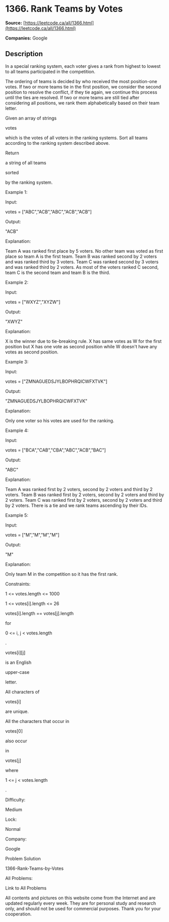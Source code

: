 # 1366. Rank Teams by Votes

**Source:** [https://leetcode.ca/all/1366.html](https://leetcode.ca/all/1366.html)

**Companies:** Google

## Description

In a special ranking system, each voter gives a rank from highest to lowest to
            all teams participated in the competition.

The ordering of teams is decided by who received the most position-one votes. If two
                or more teams tie in the first position, we consider the second position to resolve
                the conflict, if they tie again, we continue this process until the ties are
                resolved. If two or more teams are still tied after considering all positions, we
                rank them alphabetically based on their team letter.

Given an array of strings

votes

which is the votes of all voters in the
                ranking systems. Sort all teams according to the ranking system described above.

Return

a string of all teams

sorted

by the ranking system.

Example 1:

Input:

votes = ["ABC","ACB","ABC","ACB","ACB"]

Output:

"ACB"

Explanation:

Team A was ranked first place by 5 voters. No other team was voted as first place so team A is the first team.
Team B was ranked second by 2 voters and was ranked third by 3 voters.
Team C was ranked second by 3 voters and was ranked third by 2 voters.
As most of the voters ranked C second, team C is the second team and team B is the third.

Example 2:

Input:

votes = ["WXYZ","XYZW"]

Output:

"XWYZ"

Explanation:

X is the winner due to tie-breaking rule. X has same votes as W for the first position but X has one vote as second position while W doesn't have any votes as second position.

Example 3:

Input:

votes = ["ZMNAGUEDSJYLBOPHRQICWFXTVK"]

Output:

"ZMNAGUEDSJYLBOPHRQICWFXTVK"

Explanation:

Only one voter so his votes are used for the ranking.

Example 4:

Input:

votes = ["BCA","CAB","CBA","ABC","ACB","BAC"]

Output:

"ABC"

Explanation:

Team A was ranked first by 2 voters, second by 2 voters and third by 2 voters.
Team B was ranked first by 2 voters, second by 2 voters and third by 2 voters.
Team C was ranked first by 2 voters, second by 2 voters and third by 2 voters.
There is a tie and we rank teams ascending by their IDs.

Example 5:

Input:

votes = ["M","M","M","M"]

Output:

"M"

Explanation:

Only team M in the competition so it has the first rank.

Constraints:

1 <= votes.length <= 1000

1 <= votes[i].length <= 26

votes[i].length == votes[j].length

for

0 <= i, j
                    < votes.length

.

votes[i][j]

is an English

upper-case

letter.

All characters of

votes[i]

are unique.

All the characters that occur in

votes[0]

also occur

in

votes[j]

where

1 <= j < votes.length

.

Difficulty:

Medium

Lock:

Normal

Company:

Google

Problem Solution

1366-Rank-Teams-by-Votes

All Problems:

Link to All Problems

All contents and pictures on this website come from the Internet and are updated regularly every week. They are for personal study and research only, and should not be used for commercial purposes. Thank you for your cooperation.

